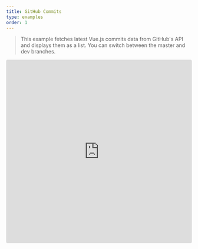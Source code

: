 ```yaml
---
title: GitHub Commits
type: examples
order: 1
---
```


> This example fetches latest Vue.js commits data from GitHub's API and displays them as a list. You can switch between the master and dev branches.

<iframe src="https://codesandbox.io/embed/github/vuejs/vuejs.org/tree/master/src/v2/examples/vue-20-github-commits?codemirror=1&hidedevtools=1&hidenavigation=1&theme=light" style="width:100%; height:500px; border:0; border-radius: 4px; overflow:hidden;" title="vue-20-template-compilation" allow="geolocation; microphone; camera; midi; vr; accelerometer; gyroscope; payment; ambient-light-sensor; encrypted-media; usb" sandbox="allow-modals allow-forms allow-popups allow-scripts allow-same-origin"></iframe>
